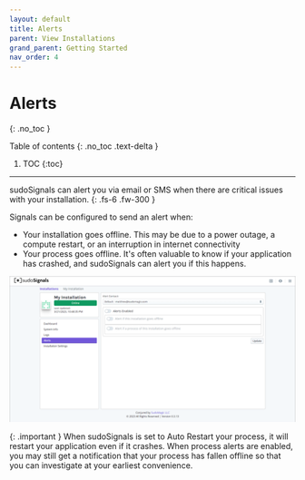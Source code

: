 ```yaml
---
layout: default
title: Alerts
parent: View Installations
grand_parent: Getting Started
nav_order: 4
---
```

# Alerts
{: .no_toc }

Table of contents
{: .no_toc .text-delta }

1. TOC
{:toc}
---

sudoSignals can alert you via email or SMS when there are critical issues with your installation.
{: .fs-6 .fw-300 }

Signals can be configured to send an alert when:  
* Your installation goes offline. This may be due to a power outage, a compute restart, or an interruption in internet connectivity
* Your process goes offline. It's often valuable to know if your application has crashed, and sudoSignals can alert you if this happens.

![View 06](../../../../assets/images/view-installation/view-stats-006.png)

{: .important }
When sudoSignals is set to Auto Restart your process, it will restart your application even if it crashes. When process alerts are enabled, you may still get a notification that your process has fallen offline so that you can investigate at your earliest convenience.

